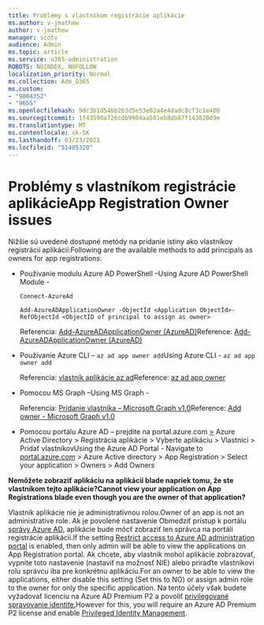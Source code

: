 ```yaml
---
title: Problémy s vlastníkom registrácie aplikácie
ms.author: v-jmathew
author: v-jmathew
manager: scotv
audience: Admin
ms.topic: article
ms.service: o365-administration
ROBOTS: NOINDEX, NOFOLLOW
localization_priority: Normal
ms.collection: Adm_O365
ms.custom:
- "9004352"
- "9655"
ms.openlocfilehash: 9dc3b1d54bb263d5e53e02a4e4dadc8cf3c1e400
ms.sourcegitcommit: 1f43598a726cdb9904aa501eb8db87f143020d9e
ms.translationtype: MT
ms.contentlocale: sk-SK
ms.lasthandoff: 03/23/2021
ms.locfileid: "51405320"
---
```

# <a name="app-registration-owner-issues"></a><span data-ttu-id="a5931-102">Problémy s vlastníkom registrácie aplikácie</span><span class="sxs-lookup"><span data-stu-id="a5931-102">App Registration Owner issues</span></span>

<span data-ttu-id="a5931-103">Nižšie sú uvedené dostupné metódy na pridanie istiny ako vlastníkov registrácií aplikácií:</span><span class="sxs-lookup"><span data-stu-id="a5931-103">Following are the available methods to add principals as owners for app registrations:</span></span>

- <span data-ttu-id="a5931-104">Používanie modulu Azure AD PowerShell –</span><span class="sxs-lookup"><span data-stu-id="a5931-104">Using Azure AD PowerShell Module -</span></span>

    `Connect-AzureAd`

    `Add-AzureADApplicationOwner -ObjectId <Application ObjectId>-RefObjectId <ObjectID of principal to assign as owner>`

    <span data-ttu-id="a5931-105">Referencia: [Add-AzureADApplicationOwner (AzureAD)](https://docs.microsoft.com/powershell/module/azuread/add-azureadapplicationowner)</span><span class="sxs-lookup"><span data-stu-id="a5931-105">Reference: [Add-AzureADApplicationOwner (AzureAD)](https://docs.microsoft.com/powershell/module/azuread/add-azureadapplicationowner)</span></span>
- <span data-ttu-id="a5931-106">Používanie Azure CLI – `az ad app owner add`</span><span class="sxs-lookup"><span data-stu-id="a5931-106">Using Azure CLI - `az ad app owner add`</span></span>

    <span data-ttu-id="a5931-107">Referencia: [vlastník aplikácie az ad](https://docs.microsoft.com/cli/azure/ad/app/owner)</span><span class="sxs-lookup"><span data-stu-id="a5931-107">Reference: [az ad app owner](https://docs.microsoft.com/cli/azure/ad/app/owner)</span></span>
- <span data-ttu-id="a5931-108">Pomocou MS Graph –</span><span class="sxs-lookup"><span data-stu-id="a5931-108">Using MS Graph -</span></span>

    <span data-ttu-id="a5931-109">Referencia: [Pridanie vlastníka – Microsoft Graph v1.0](https://docs.microsoft.com/graph/api/application-post-owners)</span><span class="sxs-lookup"><span data-stu-id="a5931-109">Reference: [Add owner - Microsoft Graph v1.0](https://docs.microsoft.com/graph/api/application-post-owners)</span></span>
- <span data-ttu-id="a5931-110">Pomocou portálu Azure AD – prejdite na portal.azure.com [>](https://portal.azure.com/) Azure Active Directory > Registrácia aplikácie > Vyberte aplikáciu > Vlastníci > Pridať vlastníkov</span><span class="sxs-lookup"><span data-stu-id="a5931-110">Using the Azure AD Portal - Navigate to [portal.azure.com](https://portal.azure.com/) > Azure Active directory > App Registration > Select your application > Owners > Add Owners</span></span>

<span data-ttu-id="a5931-111">**Nemôžete zobraziť aplikáciu na aplikácii blade napriek tomu, že ste vlastníkom tejto aplikácie?**</span><span class="sxs-lookup"><span data-stu-id="a5931-111">**Cannot view your application on App Registrations blade even though you are the owner of that application?**</span></span>

<span data-ttu-id="a5931-112">Vlastník aplikácie nie je administratívnou rolou.</span><span class="sxs-lookup"><span data-stu-id="a5931-112">Owner of an app is not an administrative role.</span></span> <span data-ttu-id="a5931-113">Ak je povolené nastavenie Obmedziť prístup k portálu [správy Azure AD,](https://docs.microsoft.com/azure/active-directory/fundamentals/users-default-permissions) aplikácie bude môcť zobraziť len správca na portáli registrácie aplikácií.</span><span class="sxs-lookup"><span data-stu-id="a5931-113">If the setting [Restrict access to Azure AD administration portal](https://docs.microsoft.com/azure/active-directory/fundamentals/users-default-permissions) is enabled, then only admin will be able to view the applications on App Registration portal.</span></span> <span data-ttu-id="a5931-114">Ak chcete, aby vlastník mohol aplikácie zobrazovať, vypnite toto nastavenie (nastaviť na možnosť NIE) alebo priraďte vlastníkovi rolu správcu iba pre konkrétnu aplikáciu.</span><span class="sxs-lookup"><span data-stu-id="a5931-114">For an owner to be able to view the applications, either disable this setting (Set this to NO) or assign admin role to the owner for only the specific application.</span></span> <span data-ttu-id="a5931-115">Na tento účely však budete vyžadovať licenciu na Azure AD Premium P2 a povoliť [privilegované spravovanie identite.](https://docs.microsoft.com/azure/active-directory/privileged-identity-management/pim-configure)</span><span class="sxs-lookup"><span data-stu-id="a5931-115">However for this, you will require an Azure AD Premium P2 license and enable [Privileged Identity Management](https://docs.microsoft.com/azure/active-directory/privileged-identity-management/pim-configure).</span></span>
